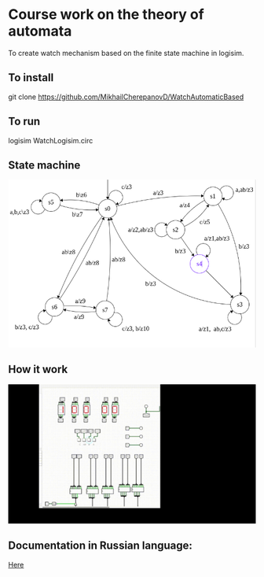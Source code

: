 # Course work on the theory of automata

To create watch mechanism based on the finite state machine in logisim.


## To install
 git clone https://github.com/MikhailCherepanovD/WatchAutomaticBased


## To run

logisim WatchLogisim.circ 

## State machine

<p align="center">
<img src="https://github.com/MikhailCherepanovD/WatchAutomaticBased/blob/master/Automatic.png" alt="" width="600"/>
</p>


## How it work


<p align="center">
<img src="https://github.com/MikhailCherepanovD/WatchAutomaticBased/blob/master/Processing.gif" alt="" width="600"/>
</p>

## Documentation in Russian language:

[Here](https://github.com/MikhailCherepanovD/WatchAutomaticBased/blob/master/%D0%9A%D1%83%D1%80%D1%81%D0%BE%D0%B2%D0%B0%D1%8F_%D0%A2%D0%90_%D0%A7%D0%B5%D1%80%D0%B5%D0%BF%D0%B0%D0%BD%D0%BE%D0%B2.pdf) 

